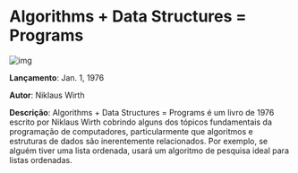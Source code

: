 # Algorithms + Data Structures = Programs

![img](https://i.imgur.com/0UpRUYq.png)

**Lançamento**: Jan. 1, 1976

**Autor**: Niklaus Wirth

**Descrição**: Algorithms + Data Structures = Programs é um livro de 1976 escrito por Niklaus Wirth cobrindo alguns dos tópicos fundamentais da programação de computadores, particularmente que algoritmos e estruturas de dados são inerentemente relacionados. Por exemplo, se alguém tiver uma lista ordenada, usará um algoritmo de pesquisa ideal para listas ordenadas.